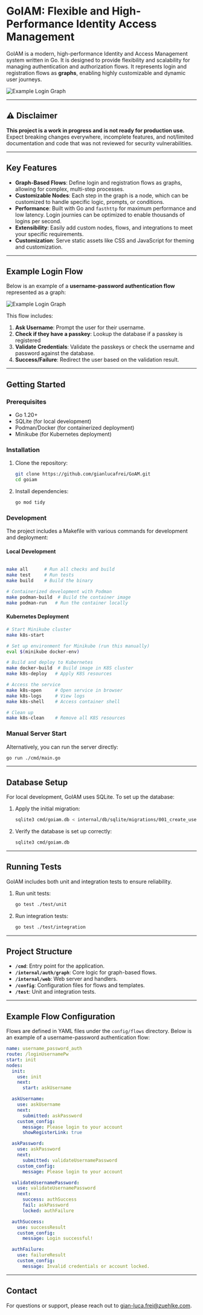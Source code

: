 # GoIAM: Flexible and High-Performance Identity Access Management

GoIAM is a modern, high-performance Identity and Access Management system written in Go. It is designed to provide flexibility and scalability for managing authentication and authorization flows. It represents login and registration flows as **graphs**, enabling highly customizable and dynamic user journeys.

![Example Login Graph](./docs/images/example_login.png)

---

## ⚠️ Disclaimer

**This project is a work in progress and is not ready for production use.** Expect breaking changes everywhere, incomplete features, and not/limited documentation and code that was not reviewed for security vulnerabilities.

---

## Key Features

- **Graph-Based Flows**: Define login and registration flows as graphs, allowing for complex, multi-step processes.
- **Customizable Nodes**: Each step in the graph is a node, which can be customized to handle specific logic, prompts, or conditions.
- **Performance**: Built with Go and `fasthttp` for maximum performance and low latency. Login journies can be optimized to enable thousands of logins per second.
- **Extensibility**: Easily add custom nodes, flows, and integrations to meet your specific requirements.
- **Customization**: Serve static assets like CSS and JavaScript for theming and customization.

---

## Example Login Flow

Below is an example of a **username-password authentication flow** represented as a graph:

![Example Login Graph](./docs/images/example_graph.png)

This flow includes:
1. **Ask Username**: Prompt the user for their username.
2. **Check if they have a passkey**: Lookup the database if a passkey is registered
3. **Validate Credentials**: Validate the passkeys or check the username and password against the database.
4. **Success/Failure**: Redirect the user based on the validation result.

---

## Getting Started

### Prerequisites

- Go 1.20+
- SQLite (for local development)
- Podman/Docker (for containerized deployment)
- Minikube (for Kubernetes deployment)

### Installation

1. Clone the repository:
   ```bash
   git clone https://github.com/gianlucafrei/GoAM.git
   cd goiam
   ```

2. Install dependencies:
   ```bash
   go mod tidy
   ```

### Development

The project includes a Makefile with various commands for development and deployment:

#### Local Development
```bash

make all      # Run all checks and build
make test     # Run tests
make build    # Build the binary

# Containerized development with Podman
make podman-build  # Build the container image
make podman-run   # Run the container locally
```

#### Kubernetes Deployment
```bash
# Start Minikube cluster
make k8s-start

# Set up environment for Minikube (run this manually)
eval $(minikube docker-env)

# Build and deploy to Kubernetes
make docker-build  # Build image in K8S cluster
make k8s-deploy   # Apply K8S resources

# Access the service
make k8s-open     # Open service in browser
make k8s-logs     # View logs
make k8s-shell    # Access container shell

# Clean up
make k8s-clean    # Remove all K8S resources
```

### Manual Server Start

Alternatively, you can run the server directly:
```bash
go run ./cmd/main.go
```

---

## Database Setup

For local development, GoIAM uses SQLite. To set up the database:

1. Apply the initial migration:
   ```bash
   sqlite3 cmd/goiam.db < internal/db/sqlite/migrations/001_create_users.sql
   ```

2. Verify the database is set up correctly:
   ```bash
   sqlite3 cmd/goiam.db
   ```

---

## Running Tests

GoIAM includes both unit and integration tests to ensure reliability.

1. Run unit tests:
   ```bash
   go test ./test/unit
   ```

2. Run integration tests:
   ```bash
   go test ./test/integration
   ```

---

## Project Structure

- **`/cmd`**: Entry point for the application.
- **`/internal/auth/graph`**: Core logic for graph-based flows.
- **`/internal/web`**: Web server and handlers.
- **`/config`**: Configuration files for flows and templates.
- **`/test`**: Unit and integration tests.

---

## Example Flow Configuration

Flows are defined in YAML files under the `config/flows` directory. Below is an example of a username-password authentication flow:

```yaml
name: username_password_auth
route: /loginUsernamePw
start: init
nodes:
  init:
    use: init
    next:
      start: askUsername

  askUsername:
    use: askUsername
    next:
      submitted: askPassword
    custom_config:
      message: Please login to your account
      showRegisterLink: true

  askPassword:
    use: askPassword
    next:
      submitted: validateUsernamePassword
    custom_config:
      message: Please login to your account

  validateUsernamePassword:
    use: validateUsernamePassword
    next:
      success: authSuccess
      fail: askPassword
      locked: authFailure

  authSuccess:
    use: successResult
    custom_config:
      message: Login successful!

  authFailure:
    use: failureResult
    custom_config:
      message: Invalid credentials or account locked.
```

---

## Contact

For questions or support, please reach out to [gian-luca.frei@zuehlke.com](mailto:[gian-luca.frei@zuehlke.com).
